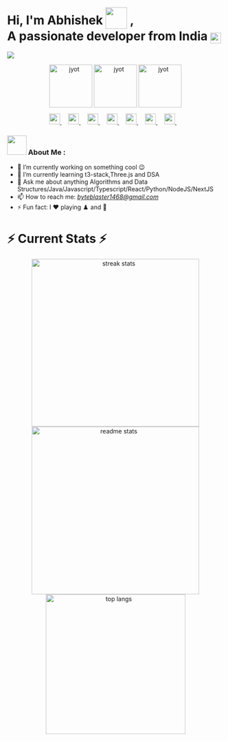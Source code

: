 # Hi, I'm Abhishek <img style="vertical-align: -30%" src="https://media.giphy.com/media/KGMzZvWa5su2O5LCVR/giphy.gif" width="50" height="50"> , <br> A passionate developer from India <img style="vertical-align: bottom" src="https://static.vecteezy.com/system/resources/previews/011/571/519/original/circle-flag-of-india-free-png.png" width="25">

[![](https://visitcount.itsvg.in/api?id=abhishekbr&label=Profile%20Views&color=10&icon=5&pretty=false)](https://visitcount.itsvg.in)

<p align="center">
  <a href="https://leetcode.com/Abhishek__B_R/" target="_blank"><img align="center" src="https://leetcode.com/static/images/badges/2024/gif/2024-09.gif" alt="jyot" height="100" width="100" /></a>
  <a href="https://leetcode.com/Abhishek__B_R/" target="_blank"><img align="center" src="https://assets.leetcode.com/static_assets/marketing/2024-50.gif" alt="jyot" height="100" width="100" /></a>
  <a href="https://leetcode.com/Abhishek__B_R/" target="_blank"><img align="center" src="https://leetcode.com/static/images/badges/2025/gif/2025-02.gif" alt="jyot" height="100" width="100" /></a>
</p>

<p align="center">
  <a href="https://www.linkedin.com/in/abhi-br">
    <img src="https://www.vectorlogo.zone/logos/linkedin/linkedin-tile.svg" width="25px">
  </a> &nbsp;&nbsp;&nbsp;
  <a href="https://github.com/Abhishek-B-R">
    <img src="https://www.vectorlogo.zone/logos/github/github-tile.svg" width="25px">
  </a>&nbsp;&nbsp;&nbsp;
  <a href="https://www.instagram.com/abhi__br/">
    <img src="https://www.vectorlogo.zone/logos/instagram/instagram-icon.svg" width="25px">
  </a>&nbsp;&nbsp;&nbsp;
  <a href="https://x.com/abhi__br">
    <img src="https://img.freepik.com/premium-vector/new-twitter-x-logo-vector-twitter-x-sign-vector_952796-6.jpg" width="25px">
  </a>&nbsp;&nbsp;&nbsp;
  <a href="https://dev.to/abhishek_br_b4b1f4db3f18">
    <img src="https://www.vectorlogo.zone/logos/devto/devto-icon.svg" width="25px">
  </a>&nbsp;&nbsp;&nbsp;
  <a href="mailto:byteblaster1468@gmail.com">
    <img src="https://www.vectorlogo.zone/logos/gmail/gmail-icon.svg" width="25px">
  </a>&nbsp;&nbsp;&nbsp;
  <a href="https://discord.com/channels/@abhishekbr01">
    <img src="https://www.vectorlogo.zone/logos/discord/discord-tile.svg" width="25px">
  </a>&nbsp;&nbsp;&nbsp;
</p>

### <img src="https://user-images.githubusercontent.com/52351749/127751174-7b5a530a-1b9f-4d0c-acd3-1aeac7dab558.gif" width="45px"> About Me : 

- 🔭 I’m currently working on something cool 😉
- 🌱 I’m currently learning t3-stack,Three.js and DSA
- 💬 Ask me about anything Algorithms and Data Structures/Java/Javascript/Typescript/React/Python/NodeJS/NextJS
- 📫 How to reach me: *byteblaster1468@gmail.com*
- ⚡ Fun fact: I ❤️ playing ♟️ and 🏐

# ⚡ Current Stats ⚡
<div align=center>
  <img width=390 src="https://streak-stats.demolab.com/?user=Abhishek-B-R&count_private=true&theme=react&border_radius=10" alt="streak stats"/>
  <img width=390 src="https://github-readme-stats.vercel.app/api?username=Abhishek-B-R&show_icons=true&theme=react&rank_icon=github&border_radius=10" alt="readme stats" />
  <img width=325 align="center" src="https://github-readme-stats.vercel.app/api/top-langs/?username=Abhishek-B-R&hide=HTML&langs_count=8&layout=compact&theme=react&border_radius=10&size_weight=0.5&count_weight=0.5&exclude_repo=github-readme-stats" alt="top langs" />
</div>

<!---# Languages and Tools
<p align="center">
      <img src="https://user-images.githubusercontent.com/52351749/127752469-1265145c-d445-41de-b1ca-25114ebd9df6.png" alt="javascript" width="55" height="55"/>
      <img src="https://www.vectorlogo.zone/logos/java/java-icon.svg" alt="java" width="65" height="65"/> 
      <img src="https://www.vectorlogo.zone/logos/python/python-icon.svg" alt="python" width="55" height="55"/>
      <img src="https://www.vectorlogo.zone/logos/typescriptlang/typescriptlang-icon.svg" alt="typescript" width="55" height="55"/>
      <img src="https://www.vectorlogo.zone/logos/reactjs/reactjs-icon.svg" alt="react" width="55" height="55"/>
      <img src="https://www.vectorlogo.zone/logos/tailwindcss/tailwindcss-icon.svg" alt="tailwind css" width="55" height="55"/>
      <img src="https://user-images.githubusercontent.com/52351749/127752433-8c8cc395-62d0-4713-b1ee-7c6c622ab95b.png" alt="c" width="55" height="55"/> 
      <img src="https://www.vectorlogo.zone/logos/isocpp/isocpp-icon.svg" alt="c++" width="55" height="55"/>
      <img src="https://www.vectorlogo.zone/logos/git-scm/git-scm-icon.svg" alt="GIT" width="55" height="55"/> 
      <img src="https://www.vectorlogo.zone/logos/nodejs/nodejs-icon.svg" alt="node js" width="55" height="55"/>
      <img src="https://www.vectorlogo.zone/logos/mysql/mysql-ar21.svg" alt="mysql" width="110" height="75"/> 
      <img src="https://www.vectorlogo.zone/logos/ubuntu/ubuntu-icon.svg" alt="ubuntu" width="55" height="55"/>
      <img src="https://www.vectorlogo.zone/logos/linux/linux-icon.svg" alt="linux" width="55" height="55"/> 
      <img src="https://www.vectorlogo.zone/logos/arduino/arduino-icon.svg" alt="arduino" width="55" height="55"/> 
</p>--->
